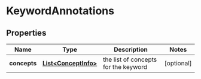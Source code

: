 

# KeywordAnnotations


## Properties

| Name | Type | Description | Notes |
|------------ | ------------- | ------------- | -------------|
|**concepts** | [**List&lt;ConceptInfo&gt;**](ConceptInfo.md) | the list of concepts for the keyword |  [optional] |



